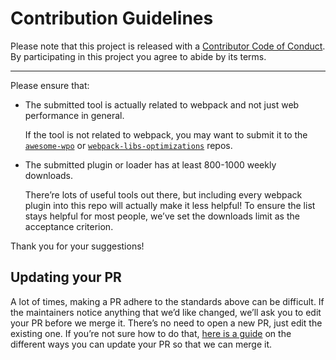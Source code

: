 # Contribution Guidelines

Please note that this project is released with a
[Contributor Code of Conduct](code-of-conduct.md). By participating in this
project you agree to abide by its terms.

---

Please ensure that:

- The submitted tool is actually related to webpack and not just web performance in general.

   If the tool is not related to webpack, you may want to submit it to the [`awesome-wpo`](https://github.com/davidsonfellipe/awesome-wpo) or [`webpack-libs-optimizations`](https://github.com/GoogleChromeLabs/webpack-libs-optimizations) repos.

- The submitted plugin or loader has at least 800-1000 weekly downloads.

   There’re lots of useful tools out there, but including every webpack plugin into this repo will actually make it less helpful! To ensure the list stays helpful for most people, we’ve set the downloads limit as the acceptance criterion.

Thank you for your suggestions!


## Updating your PR

A lot of times, making a PR adhere to the standards above can be difficult.
If the maintainers notice anything that we’d like changed, we’ll ask you to
edit your PR before we merge it. There’s no need to open a new PR, just edit
the existing one. If you’re not sure how to do that,
[here is a guide](https://github.com/RichardLitt/knowledge/blob/master/github/amending-a-commit-guide.md)
on the different ways you can update your PR so that we can merge it.
